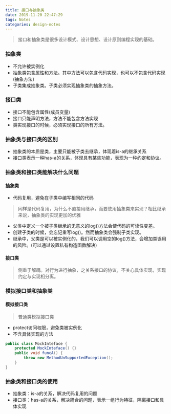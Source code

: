 ```yaml
---
title: 接口与抽象类
date: 2019-11-20 22:47:29
tags: Notes
categories: design-notes 
---
```


> 接口和抽象类是很多设计模式、设计思想、设计原则编程实现的基础。

### 抽象类

+ 不允许被实例化
+ 抽象类包含属性和方法。其中方法可以包含代码实现，也可以不包含代码实现(抽象方法)
+ 子类集成抽象类。子类必须实现抽象类的抽象方法。

### 接口类

+ 接口不能包含属性(成员变量)
+ 接口只能声明方法，方法不能包含方法实现
+ 类实现接口的时候，必须实现接口的所有方法。

### 抽象类与接口类的区别

+ 抽象类的本质是类，主要只能被子类去继承，体现着is-a的继承关系
+ 接口类表示一种has-a的关系，体现具有某些功能，表现为一种约定和协议。

### 抽象类和接口类能解决什么问题

#### 抽象类
+ 代码复用，避免在子类中编写相同的代码

> 同样是代码复用，为什么不直接用继承，而要使用抽象类来实现？相比继承来说，抽象类的实现更加的优雅

+ 父类中定义一个被子类继承的无意义的log()方法会使代码的可读性变差。
+ 创建子类的时候，会忘记重写log()。然而抽象类会强制子类实现。
+ 继承中，父类是可以被实例化的，我们可以调用空的log()方法，会增加类误用的风险。(可以通过设置私有构造函数解决)

#### 接口类
> 侧重于解耦。对行为进行抽象，之关系接口的协议，不关心具体实现，实现约定与实现相分离。

### 模拟接口类和抽象类

#### 模拟接口类
> 普通类模拟接口类
+ protect访问权限，避免类被实例化
+ 不含具体实现的方法
```java
public class MockInteface { 
    protected MockInteface() {} 
    public void funcA() { 
        throw new MethodUnSupportedException(); 
    }
}
```

### 抽象类和接口类的使用

+ 抽象类：is-a的关系，解决代码复用的问题
+ 接口类：has-a的关系，解决耦合的问题，表示一组行为特征，隔离接口和具体实现




